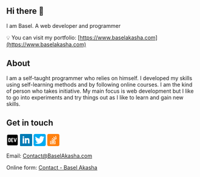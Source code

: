 ## Hi there 👋

I am Basel. A web developer and programmer

💡 You can visit my portfolio: [https://www.baselakasha.com](https://www.baselakasha.com)

## About
I am a self-taught programmer who relies on himself. I developed my skills using self-learning methods and by following online courses. I am the kind of person who takes initiative. My main focus is web development but I like to go into experiments and try things out as I like to learn and gain new skills.


## Get in touch 

[![Dev.to](https://github.com/baselakasha/baselakasha/blob/master/assets/Dev-32.png)](https://dev.to/baselakasha)    [![Linked In](https://github.com/baselakasha/baselakasha/blob/master/assets/linkedin-32.webp)](https://www.linkedin.com/in/baselakasha/)    [![Twitter](https://github.com/baselakasha/baselakasha/blob/master/assets/twitter-32.webp)](https://twitter.com/basel_akasha)    [![Stackoverflow](https://github.com/baselakasha/baselakasha/blob/master/assets/stackoverflow-32.png)](https://stackoverflow.com/users/8176912/basel-akasha)


Email: [Contact@BaselAkasha.com](mailto:contact@baselakasha.com)

Online form: [Contact - Basel Akasha](https://www.baselakasha.com/contact)
